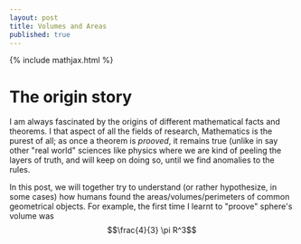 ```yaml
---
layout: post
title: Volumes and Areas
published: true
---
```

{% include mathjax.html %}

# The origin story
I am always fascinated by the origins of different mathematical facts and theorems. 
I that aspect of all the fields of research, Mathematics is the purest of all; as once a theorem is *prooved*, it remains true (unlike in say other "real world" sciences like physics
where we are kind of peeling the layers of truth, and will keep on doing so, until we find anomalies to the rules. 

In this post, we will together try to understand (or rather hypothesize, in some cases) how humans found the areas/volumes/perimeters of common geometrical objects. 
For example, the first time I learnt to "proove" sphere's volume was $$\frac{4}{3} \pi R^3$$
